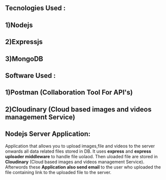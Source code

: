 ## Tecnologies Used :
##                   1)Nodejs 
##                   2)Expressjs 
##                   3)MongoDB
## Software Used : 
##               1)Postman (Collaboration Tool For API's)
##               2)Cloudinary (Cloud based images and videos management Service)

## Nodejs Server Application:
Application that allows you to upload images,file and videos to the server onwards all data related files stored in DB. 
It uses **express** and **express uploader middleware** to handle file uolaod.
Then uloaded file are stored in **Cloudinary** (Cloud based images and videos management Service). 
Afterwords these **Application also send email** to the user who uploaded the file containing link to the uploaded file to the server.

